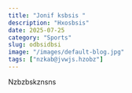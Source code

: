 ```yaml
---
title: "Jonif ksbsis "
description: "Hxosbsis"
date: 2025-07-25
category: "Sports"
slug: odbsidbsi
image: "/images/default-blog.jpg"
tags: ["nzkab@jvwjs.hzobz"]
---
```

Nzbzbskznsns
